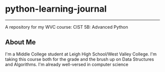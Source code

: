 # python-learning-journal
---
A repository for my WVC course: CIST 5B: Advanced Python

## About Me
I'm a Middle College student at Leigh High School/West Valley College. I'm taking this course both for the grade and the brush up on Data Structures and Algorithms. I'm already well-versed in computer science
